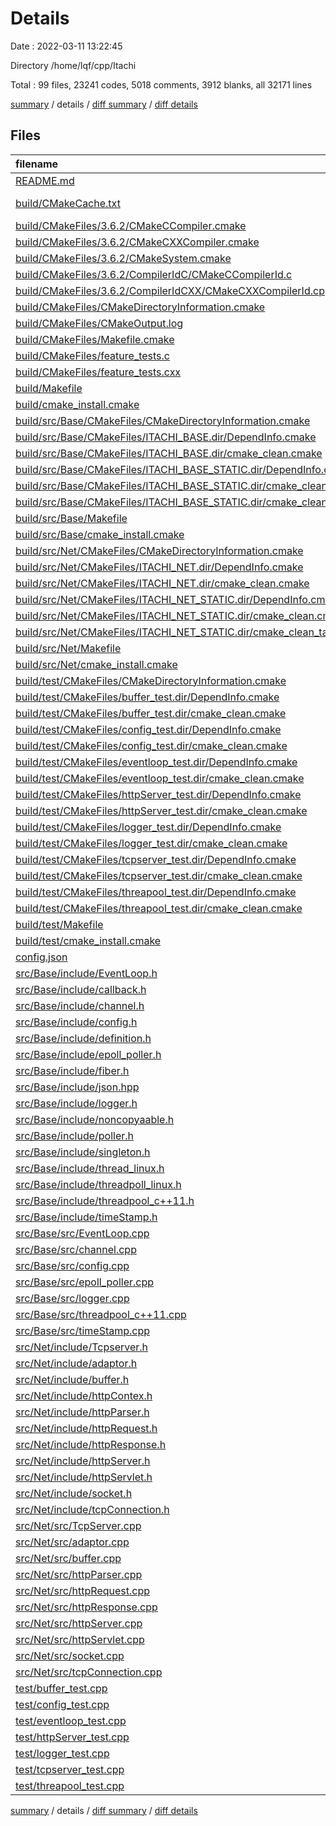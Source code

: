 # Details

Date : 2022-03-11 13:22:45

Directory /home/lqf/cpp/Itachi

Total : 99 files,  23241 codes, 5018 comments, 3912 blanks, all 32171 lines

[summary](results.md) / details / [diff summary](diff.md) / [diff details](diff-details.md)

## Files
| filename | language | code | comment | blank | total |
| :--- | :--- | ---: | ---: | ---: | ---: |
| [README.md](/README.md) | Markdown | 9 | 8 | 1 | 18 |
| [build/CMakeCache.txt](/build/CMakeCache.txt) | CMake Cache | 257 | 0 | 60 | 317 |
| [build/CMakeFiles/3.6.2/CMakeCCompiler.cmake](/build/CMakeFiles/3.6.2/CMakeCCompiler.cmake) | CMake | 54 | 0 | 14 | 68 |
| [build/CMakeFiles/3.6.2/CMakeCXXCompiler.cmake](/build/CMakeFiles/3.6.2/CMakeCXXCompiler.cmake) | CMake | 55 | 0 | 14 | 69 |
| [build/CMakeFiles/3.6.2/CMakeSystem.cmake](/build/CMakeFiles/3.6.2/CMakeSystem.cmake) | CMake | 10 | 0 | 6 | 16 |
| [build/CMakeFiles/3.6.2/CompilerIdC/CMakeCCompilerId.c](/build/CMakeFiles/3.6.2/CompilerIdC/CMakeCCompilerId.c) | C | 417 | 50 | 95 | 562 |
| [build/CMakeFiles/3.6.2/CompilerIdCXX/CMakeCXXCompilerId.cpp](/build/CMakeFiles/3.6.2/CompilerIdCXX/CMakeCXXCompilerId.cpp) | C++ | 390 | 52 | 92 | 534 |
| [build/CMakeFiles/CMakeDirectoryInformation.cmake](/build/CMakeFiles/CMakeDirectoryInformation.cmake) | CMake | 12 | 0 | 5 | 17 |
| [build/CMakeFiles/CMakeOutput.log](/build/CMakeFiles/CMakeOutput.log) | Log | 464 | 0 | 57 | 521 |
| [build/CMakeFiles/Makefile.cmake](/build/CMakeFiles/Makefile.cmake) | CMake | 56 | 0 | 6 | 62 |
| [build/CMakeFiles/feature_tests.c](/build/CMakeFiles/feature_tests.c) | C | 31 | 0 | 4 | 35 |
| [build/CMakeFiles/feature_tests.cxx](/build/CMakeFiles/feature_tests.cxx) | C++ | 402 | 0 | 4 | 406 |
| [build/Makefile](/build/Makefile) | Makefile | 134 | 80 | 75 | 289 |
| [build/cmake_install.cmake](/build/cmake_install.cmake) | CMake | 44 | 0 | 9 | 53 |
| [build/src/Base/CMakeFiles/CMakeDirectoryInformation.cmake](/build/src/Base/CMakeFiles/CMakeDirectoryInformation.cmake) | CMake | 12 | 0 | 5 | 17 |
| [build/src/Base/CMakeFiles/ITACHI_BASE.dir/DependInfo.cmake](/build/src/Base/CMakeFiles/ITACHI_BASE.dir/DependInfo.cmake) | CMake | 25 | 0 | 4 | 29 |
| [build/src/Base/CMakeFiles/ITACHI_BASE.dir/cmake_clean.cmake](/build/src/Base/CMakeFiles/ITACHI_BASE.dir/cmake_clean.cmake) | CMake | 15 | 0 | 2 | 17 |
| [build/src/Base/CMakeFiles/ITACHI_BASE_STATIC.dir/DependInfo.cmake](/build/src/Base/CMakeFiles/ITACHI_BASE_STATIC.dir/DependInfo.cmake) | CMake | 25 | 0 | 4 | 29 |
| [build/src/Base/CMakeFiles/ITACHI_BASE_STATIC.dir/cmake_clean.cmake](/build/src/Base/CMakeFiles/ITACHI_BASE_STATIC.dir/cmake_clean.cmake) | CMake | 15 | 0 | 2 | 17 |
| [build/src/Base/CMakeFiles/ITACHI_BASE_STATIC.dir/cmake_clean_target.cmake](/build/src/Base/CMakeFiles/ITACHI_BASE_STATIC.dir/cmake_clean_target.cmake) | CMake | 3 | 0 | 1 | 4 |
| [build/src/Base/Makefile](/build/src/Base/Makefile) | Makefile | 222 | 63 | 113 | 398 |
| [build/src/Base/cmake_install.cmake](/build/src/Base/cmake_install.cmake) | CMake | 29 | 0 | 6 | 35 |
| [build/src/Net/CMakeFiles/CMakeDirectoryInformation.cmake](/build/src/Net/CMakeFiles/CMakeDirectoryInformation.cmake) | CMake | 12 | 0 | 5 | 17 |
| [build/src/Net/CMakeFiles/ITACHI_NET.dir/DependInfo.cmake](/build/src/Net/CMakeFiles/ITACHI_NET.dir/DependInfo.cmake) | CMake | 30 | 0 | 4 | 34 |
| [build/src/Net/CMakeFiles/ITACHI_NET.dir/cmake_clean.cmake](/build/src/Net/CMakeFiles/ITACHI_NET.dir/cmake_clean.cmake) | CMake | 18 | 0 | 2 | 20 |
| [build/src/Net/CMakeFiles/ITACHI_NET_STATIC.dir/DependInfo.cmake](/build/src/Net/CMakeFiles/ITACHI_NET_STATIC.dir/DependInfo.cmake) | CMake | 30 | 0 | 4 | 34 |
| [build/src/Net/CMakeFiles/ITACHI_NET_STATIC.dir/cmake_clean.cmake](/build/src/Net/CMakeFiles/ITACHI_NET_STATIC.dir/cmake_clean.cmake) | CMake | 18 | 0 | 2 | 20 |
| [build/src/Net/CMakeFiles/ITACHI_NET_STATIC.dir/cmake_clean_target.cmake](/build/src/Net/CMakeFiles/ITACHI_NET_STATIC.dir/cmake_clean_target.cmake) | CMake | 3 | 0 | 1 | 4 |
| [build/src/Net/Makefile](/build/src/Net/Makefile) | Makefile | 285 | 72 | 140 | 497 |
| [build/src/Net/cmake_install.cmake](/build/src/Net/cmake_install.cmake) | CMake | 29 | 0 | 6 | 35 |
| [build/test/CMakeFiles/CMakeDirectoryInformation.cmake](/build/test/CMakeFiles/CMakeDirectoryInformation.cmake) | CMake | 12 | 0 | 5 | 17 |
| [build/test/CMakeFiles/buffer_test.dir/DependInfo.cmake](/build/test/CMakeFiles/buffer_test.dir/DependInfo.cmake) | CMake | 28 | 0 | 4 | 32 |
| [build/test/CMakeFiles/buffer_test.dir/cmake_clean.cmake](/build/test/CMakeFiles/buffer_test.dir/cmake_clean.cmake) | CMake | 9 | 0 | 2 | 11 |
| [build/test/CMakeFiles/config_test.dir/DependInfo.cmake](/build/test/CMakeFiles/config_test.dir/DependInfo.cmake) | CMake | 28 | 0 | 4 | 32 |
| [build/test/CMakeFiles/config_test.dir/cmake_clean.cmake](/build/test/CMakeFiles/config_test.dir/cmake_clean.cmake) | CMake | 9 | 0 | 2 | 11 |
| [build/test/CMakeFiles/eventloop_test.dir/DependInfo.cmake](/build/test/CMakeFiles/eventloop_test.dir/DependInfo.cmake) | CMake | 28 | 0 | 4 | 32 |
| [build/test/CMakeFiles/eventloop_test.dir/cmake_clean.cmake](/build/test/CMakeFiles/eventloop_test.dir/cmake_clean.cmake) | CMake | 9 | 0 | 2 | 11 |
| [build/test/CMakeFiles/httpServer_test.dir/DependInfo.cmake](/build/test/CMakeFiles/httpServer_test.dir/DependInfo.cmake) | CMake | 28 | 0 | 4 | 32 |
| [build/test/CMakeFiles/httpServer_test.dir/cmake_clean.cmake](/build/test/CMakeFiles/httpServer_test.dir/cmake_clean.cmake) | CMake | 9 | 0 | 2 | 11 |
| [build/test/CMakeFiles/logger_test.dir/DependInfo.cmake](/build/test/CMakeFiles/logger_test.dir/DependInfo.cmake) | CMake | 28 | 0 | 4 | 32 |
| [build/test/CMakeFiles/logger_test.dir/cmake_clean.cmake](/build/test/CMakeFiles/logger_test.dir/cmake_clean.cmake) | CMake | 9 | 0 | 2 | 11 |
| [build/test/CMakeFiles/tcpserver_test.dir/DependInfo.cmake](/build/test/CMakeFiles/tcpserver_test.dir/DependInfo.cmake) | CMake | 28 | 0 | 4 | 32 |
| [build/test/CMakeFiles/tcpserver_test.dir/cmake_clean.cmake](/build/test/CMakeFiles/tcpserver_test.dir/cmake_clean.cmake) | CMake | 9 | 0 | 2 | 11 |
| [build/test/CMakeFiles/threapool_test.dir/DependInfo.cmake](/build/test/CMakeFiles/threapool_test.dir/DependInfo.cmake) | CMake | 28 | 0 | 4 | 32 |
| [build/test/CMakeFiles/threapool_test.dir/cmake_clean.cmake](/build/test/CMakeFiles/threapool_test.dir/cmake_clean.cmake) | CMake | 9 | 0 | 2 | 11 |
| [build/test/Makefile](/build/test/Makefile) | Makefile | 246 | 78 | 133 | 457 |
| [build/test/cmake_install.cmake](/build/test/cmake_install.cmake) | CMake | 29 | 0 | 6 | 35 |
| [config.json](/config.json) | JSON | 31 | 0 | 0 | 31 |
| [src/Base/include/EventLoop.h](/src/Base/include/EventLoop.h) | C++ | 44 | 9 | 3 | 56 |
| [src/Base/include/callback.h](/src/Base/include/callback.h) | C++ | 21 | 18 | 7 | 46 |
| [src/Base/include/channel.h](/src/Base/include/channel.h) | C++ | 79 | 8 | 4 | 91 |
| [src/Base/include/config.h](/src/Base/include/config.h) | C++ | 245 | 29 | 27 | 301 |
| [src/Base/include/definition.h](/src/Base/include/definition.h) | C++ | 21 | 13 | 14 | 48 |
| [src/Base/include/epoll_poller.h](/src/Base/include/epoll_poller.h) | C++ | 22 | 8 | 6 | 36 |
| [src/Base/include/fiber.h](/src/Base/include/fiber.h) | C++ | 0 | 8 | 1 | 9 |
| [src/Base/include/json.hpp](/src/Base/include/json.hpp) | C++ | 15,660 | 3,846 | 2,604 | 22,110 |
| [src/Base/include/logger.h](/src/Base/include/logger.h) | C++ | 384 | 28 | 48 | 460 |
| [src/Base/include/noncopyaable.h](/src/Base/include/noncopyaable.h) | C++ | 15 | 8 | 2 | 25 |
| [src/Base/include/poller.h](/src/Base/include/poller.h) | C++ | 32 | 8 | 2 | 42 |
| [src/Base/include/singleton.h](/src/Base/include/singleton.h) | C++ | 21 | 8 | 2 | 31 |
| [src/Base/include/thread_linux.h](/src/Base/include/thread_linux.h) | C++ | 0 | 8 | 1 | 9 |
| [src/Base/include/threadpoll_linux.h](/src/Base/include/threadpoll_linux.h) | C++ | 0 | 8 | 1 | 9 |
| [src/Base/include/threadpool_c++11.h](/src/Base/include/threadpool_c++11.h) | C++ | 197 | 15 | 20 | 232 |
| [src/Base/include/timeStamp.h](/src/Base/include/timeStamp.h) | C++ | 45 | 8 | 4 | 57 |
| [src/Base/src/EventLoop.cpp](/src/Base/src/EventLoop.cpp) | C++ | 137 | 16 | 6 | 159 |
| [src/Base/src/channel.cpp](/src/Base/src/channel.cpp) | C++ | 115 | 30 | 7 | 152 |
| [src/Base/src/config.cpp](/src/Base/src/config.cpp) | C++ | 68 | 16 | 9 | 93 |
| [src/Base/src/epoll_poller.cpp](/src/Base/src/epoll_poller.cpp) | C++ | 109 | 17 | 2 | 128 |
| [src/Base/src/logger.cpp](/src/Base/src/logger.cpp) | C++ | 231 | 97 | 30 | 358 |
| [src/Base/src/threadpool_c++11.cpp](/src/Base/src/threadpool_c++11.cpp) | C++ | 166 | 10 | 10 | 186 |
| [src/Base/src/timeStamp.cpp](/src/Base/src/timeStamp.cpp) | C++ | 10 | 8 | 1 | 19 |
| [src/Net/include/Tcpserver.h](/src/Net/include/Tcpserver.h) | C++ | 50 | 8 | 1 | 59 |
| [src/Net/include/adaptor.h](/src/Net/include/adaptor.h) | C++ | 36 | 8 | 2 | 46 |
| [src/Net/include/buffer.h](/src/Net/include/buffer.h) | C++ | 214 | 12 | 30 | 256 |
| [src/Net/include/httpContex.h](/src/Net/include/httpContex.h) | C++ | 0 | 8 | 1 | 9 |
| [src/Net/include/httpParser.h](/src/Net/include/httpParser.h) | C++ | 37 | 8 | 0 | 45 |
| [src/Net/include/httpRequest.h](/src/Net/include/httpRequest.h) | C++ | 135 | 32 | 8 | 175 |
| [src/Net/include/httpResponse.h](/src/Net/include/httpResponse.h) | C++ | 109 | 9 | 10 | 128 |
| [src/Net/include/httpServer.h](/src/Net/include/httpServer.h) | C++ | 45 | 13 | 5 | 63 |
| [src/Net/include/httpServlet.h](/src/Net/include/httpServlet.h) | C++ | 80 | 11 | 8 | 99 |
| [src/Net/include/socket.h](/src/Net/include/socket.h) | C++ | 62 | 8 | 5 | 75 |
| [src/Net/include/tcpConnection.h](/src/Net/include/tcpConnection.h) | C++ | 76 | 11 | 5 | 92 |
| [src/Net/src/TcpServer.cpp](/src/Net/src/TcpServer.cpp) | C++ | 82 | 9 | 1 | 92 |
| [src/Net/src/adaptor.cpp](/src/Net/src/adaptor.cpp) | C++ | 77 | 9 | 1 | 87 |
| [src/Net/src/buffer.cpp](/src/Net/src/buffer.cpp) | C++ | 27 | 8 | 0 | 35 |
| [src/Net/src/httpParser.cpp](/src/Net/src/httpParser.cpp) | C++ | 147 | 14 | 7 | 168 |
| [src/Net/src/httpRequest.cpp](/src/Net/src/httpRequest.cpp) | C++ | 29 | 8 | 0 | 37 |
| [src/Net/src/httpResponse.cpp](/src/Net/src/httpResponse.cpp) | C++ | 40 | 11 | 6 | 57 |
| [src/Net/src/httpServer.cpp](/src/Net/src/httpServer.cpp) | C++ | 72 | 11 | 2 | 85 |
| [src/Net/src/httpServlet.cpp](/src/Net/src/httpServlet.cpp) | C++ | 83 | 23 | 7 | 113 |
| [src/Net/src/socket.cpp](/src/Net/src/socket.cpp) | C++ | 92 | 13 | 7 | 112 |
| [src/Net/src/tcpConnection.cpp](/src/Net/src/tcpConnection.cpp) | C++ | 208 | 12 | 5 | 225 |
| [test/buffer_test.cpp](/test/buffer_test.cpp) | C++ | 20 | 9 | 4 | 33 |
| [test/config_test.cpp](/test/config_test.cpp) | C++ | 30 | 8 | 5 | 43 |
| [test/eventloop_test.cpp](/test/eventloop_test.cpp) | C++ | 52 | 17 | 17 | 86 |
| [test/httpServer_test.cpp](/test/httpServer_test.cpp) | C++ | 25 | 86 | 4 | 115 |
| [test/logger_test.cpp](/test/logger_test.cpp) | C++ | 28 | 8 | 16 | 52 |
| [test/tcpserver_test.cpp](/test/tcpserver_test.cpp) | C++ | 39 | 8 | 2 | 49 |
| [test/threapool_test.cpp](/test/threapool_test.cpp) | C++ | 41 | 9 | 13 | 63 |

[summary](results.md) / details / [diff summary](diff.md) / [diff details](diff-details.md)